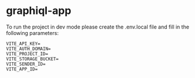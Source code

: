 # graphiql-app

To run the project in dev mode please create the .env.local file and fill in the following parameters:

```
VITE_API_KEY=
VITE_AUTH_DOMAIN=
VITE_PROJECT_ID=
VITE_STORAGE_BUCKET=
VITE_SENDER_ID=
VITE_APP_ID=
```